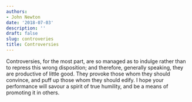 ```yaml
---
authors:
- John Newton
date: '2018-07-03'
description: ''
draft: false
slug: controveries
title: Controversies
---
```

Controversies, for the most part, are so managed as to indulge rather than to repress this wrong disposition; and therefore, generally speaking, they are productive of little good. They provoke those whom they should convince, and puff up those whom they should edify. I hope your performance will savour a spirit of true humility, and be a means of promoting it in others.



